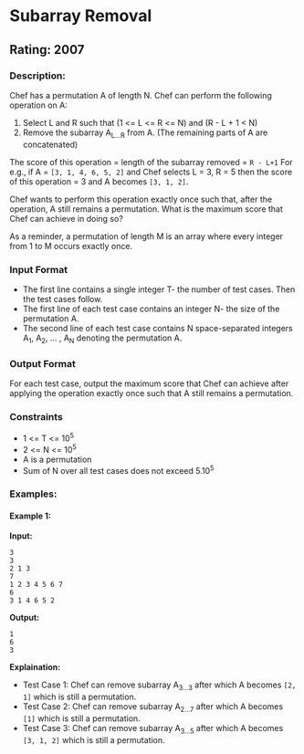 # Subarray Removal
## Rating: 2007
### Description:
Chef has a permutation A of length N. Chef can perform the following operation on A: 
1) Select L and R such that (1 <= L <= R <= N) and (R - L + 1 < N) 
2) Remove the subarray A<sub>L...R</sub> from A. (The remaining parts of A are concatenated) 

The score of this operation = length of the subarray removed = `R - L+1` 
For e.g., if A = `[3, 1, 4, 6, 5, 2]` and Chef selects L = 3, R = 5 then the score of this operation = 3 and A becomes `[3, 1, 2]`. 

Chef wants to perform this operation exactly once such that, after the operation, A still remains a permutation. What is the maximum score that Chef can achieve in doing so? 

As a reminder, a permutation of length M is an array where every integer from 1 to M occurs exactly once.

### Input Format 
- The first line contains a single integer T- the number of test cases. Then the test cases follow. 
- The first line of each test case contains an integer N- the size of the permutation A. 
- The second line of each test case contains N space-separated integers A<sub>1</sub>, A<sub>2</sub>, ... , A<sub>N</sub> denoting the permutation A. 
### Output Format 
For each test case, output the maximum score that Chef can achieve after applying the operation exactly once such that A still remains a permutation.

### Constraints 
- 1 <= T <= 10<sup>5 </sup>
- 2 <= N <= 10<sup>5</sup> 
- A is a permutation 
- Sum of N over all test cases does not exceed 5.10<sup>5</sup>

### Examples:
#### Example 1:
**Input:**
```
3
3
2 1 3
7
1 2 3 4 5 6 7
6
3 1 4 6 5 2
```
**Output:**
```
1
6
3
```
**Explaination:**  
- Test Case 1: Chef can remove subarray A<sub>3...3</sub> after which A becomes `[2, 1]` which is still a permutation.   
- Test Case 2: Chef can remove subarray A<sub>2...7</sub> after which A becomes `[1]` which is still a permutation.   
- Test Case 3: Chef can remove subarray A<sub>3...5</sub> after which A becomes `[3, 1, 2]` which is still a permutation.  

